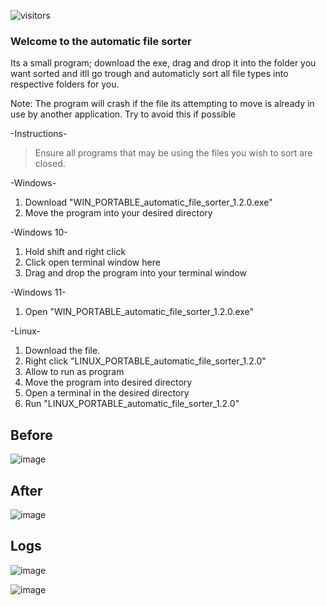 ![visitors](https://visitor-badge.glitch.me/badge?page_id=kogisin/Xanthus58$Xanthus58$automatic_file_sorter)

### Welcome to the automatic file sorter
Its a small program; download the exe, drag and drop it into the folder you want sorted and itll go trough and automaticly sort all file types into respective folders for you.

Note: The program will crash if the file its attempting to move is already in use by another application. Try to avoid this if possible

-Instructions-
> Ensure all programs that may be using the files you wish to sort are closed.

-Windows-
1. Download "WIN_PORTABLE_automatic_file_sorter_1.2.0.exe"
2. Move the program into your desired directory

-Windows 10-
1. Hold shift and right click
2. Click open terminal window here
3. Drag and drop the program into your terminal window

-Windows 11- 
1. Open "WIN_PORTABLE_automatic_file_sorter_1.2.0.exe"

-Linux-
1. Download the file.
5. Right click "LINUX_PORTABLE_automatic_file_sorter_1.2.0"
6. Allow to run as program
7. Move the program into desired directory
8. Open a terminal in the desired directory
9. Run "LINUX_PORTABLE_automatic_file_sorter_1.2.0"


## Before

![image](https://user-images.githubusercontent.com/66909997/172653107-37480530-02d0-4abe-812a-6596a2c4cd33.png)


## After

![image](https://user-images.githubusercontent.com/66909997/172704681-cb10bd2c-4256-444d-92a9-7d9de6c9e4a1.png)


## Logs

![image](https://user-images.githubusercontent.com/66909997/172653865-83843ef1-4974-4fa7-969d-13ac193d9b23.png)

![image](https://user-images.githubusercontent.com/66909997/172704784-a8005795-ecec-4b0e-8bbb-8eb0fe75875b.png)
